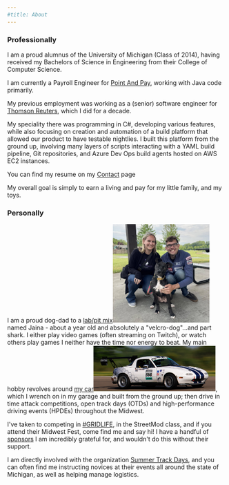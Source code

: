 ```yaml
---
#title: About
---
```


### Professionally

I am a proud alumnus of the University of Michigan (Class of 2014), having received my Bachelors of Science in Engineering from their College of Computer Science. 

I am currently a Payroll Engineer for <a href="https://www.pointandpay.com/">Point And Pay</a>, working with Java code primarily.

My previous employment was working as a (senior) software engineer for <a href="https://www.thomsonreuters.com/en">Thomson Reuters</a>, which I did for a decade.

My speciality there was programming in C#, developing various features, while also focusing on creation and automation of a build platform that allowed our product to have testable nightlies. I built this platform from the ground up, involving many layers of scripts interacting with a YAML build pipeline, Git repositories, and Azure Dev Ops build agents hosted on AWS EC2 instances. 

You can find my resume on my <a href="/contact/#resume">Contact</a> page

My overall goal is simply to earn a living and pay for my little family, and my toys.

### Personally

I am a proud dog-dad to a <a class="hover_img" href="/assets/images/jaina.jpg">lab/pit mix<span><img src="/assets/images/jaina.jpg" height="228px"/></span></a> named Jaina - about a year old and absolutely a "velcro-dog"...and part shark. I either play video games (often streaming on Twitch), or watch others play games I neither have the time nor energy to beat. My main hobby revolves around <a class="hover_img" href="/assets/images/miata.png">my car<span><img src="/assets/images/miata.png" height="105px" width="283px"/></span></a>, which I wrench on in my garage and built from the ground up; then drive in time attack competitions, open track days (OTDs) and high-performance driving events (HPDEs) throughout the Midwest. 

I've taken to competing in <a href="https://www.grid.life">#GRIDLIFE</a>, in the StreetMod class, and if you attend their Midwest Fest, come find me and say hi! I have a handful of <a href="https://www.corygordinier.com/sponsors">sponsors</a> I am incredibly grateful for, and wouldn't do this without their support.

I am directly involved with the organization <a href="https://www.summertrackdays.com">Summer Track Days</a>, and you can often find me instructing novices at their events all around the state of Michigan, as well as helping manage logistics.
